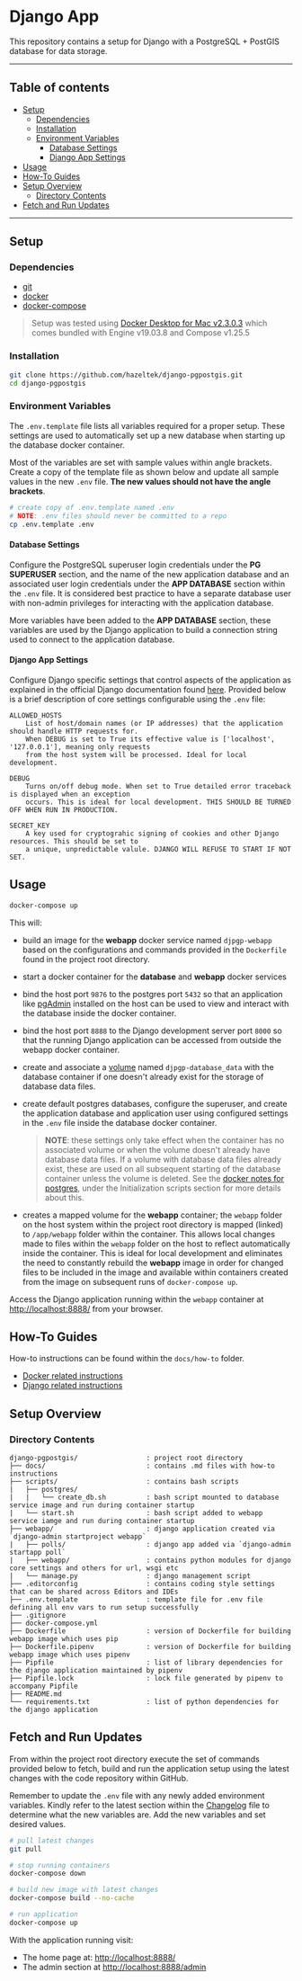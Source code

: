 # Django App

This repository contains a setup for Django with a PostgreSQL + PostGIS database
for data storage.

---

## Table of contents

- [Setup](#setup)
  - [Dependencies](#dependencies)
  - [Installation](#installation)
  - [Environment Variables](#environment-variables)
    - [Database Settings](#database-settings)
    - [Django App Settings](#django-app-settings)
- [Usage](#usage)
- [How-To Guides](#how-to-guides)
- [Setup Overview](#setup-overview)
  - [Directory Contents](#directory-contents)
- [Fetch and Run Updates](#fetch-and-run-updates)

---

## Setup

### Dependencies

- [git](https://git-scm.com/)
- [docker](https://docs.docker.com/engine/)
- [docker-compose](https://docs.docker.com/compose/)

> Setup was tested using [Docker Desktop for Mac v2.3.0.3](https://www.docker.com/products/docker-desktop)
> which comes bundled with Engine v19.03.8 and Compose v1.25.5

### Installation

```bash
git clone https://github.com/hazeltek/django-pgpostgis.git
cd django-pgpostgis
```

### Environment Variables

The `.env.template` file lists all variables required for a proper setup. These settings are used
to automatically set up a new database when starting up the database docker container.

Most of the variables are set with sample values within angle brackets. Create a copy of the template
file as shown below and update all sample values in the new `.env` file. **The new values should not
have the angle brackets**.

```bash
# create copy of .env.template named .env
# NOTE: .env files should never be committed to a repo
cp .env.template .env
```

#### Database Settings

Configure the PostgreSQL superuser login credentials under the **PG SUPERUSER** section, and the name
of the new application database and an associated user login credentials under the **APP DATABASE**
section within the `.env` file. It is considered best practice to have a separate database user with
non-admin privileges for interacting with the application database.

More variables have been added to the **APP DATABASE** section, these variables are used by the Django
application to build a connection string used to connect to the application database.

#### Django App Settings

Configure Django specific settings that control aspects of the application as explained in the official
Django documentation found [here](https://docs.djangoproject.com/en/3.0/ref/settings/). Provided below
is a brief description of core settings configurable using the `.env` file:

```text
ALLOWED_HOSTS
    List of host/domain names (or IP addresses) that the application should handle HTTP requests for.
    When DEBUG is set to True its effective value is ['localhost', '127.0.0.1'], meaning only requests
    from the host system will be processed. Ideal for local development.

DEBUG
    Turns on/off debug mode. When set to True detailed error traceback is displayed when an exception
    occurs. This is ideal for local development. THIS SHOULD BE TURNED OFF WHEN RUN IN PRODUCTION.

SECRET_KEY
    A key used for cryptograhic signing of cookies and other Django resources. This should be set to
    a unique, unpredictable valule. DJANGO WILL REFUSE TO START IF NOT SET.

```

## Usage

```bash
docker-compose up
```

This will:

- build an image for the **webapp** docker service named `djpgp-webapp` based on the configurations and
  commands provided in the `Dockerfile` found in the project root directory.
- start a docker container for the **database** and **webapp** docker services
- bind the host port `9876` to the postgres port `5432` so that an application like [pgAdmin](https://www.pgadmin.org)
  installed on the host can be used to view and interact with the database inside the docker container.
- bind the host port `8888` to the Django development server port `8000` so that the running Django
  application can be accessed from outside the webapp docker container.
- create and associate a [volume](https://docs.docker.com/storage/volumes/) named `djpgp-database_data`
  with the database container if one doesn't already exist for the storage of database data files.
- create default postgres databases, configure the superuser, and create the application database and
  application user using configured settings in the `.env` file inside the database docker container.

  > **NOTE**: these settings only take effect when the container has no associated volume or when the
  > volume doesn't already have database data files. If a volume with database data files already exist,
  > these are used on all subsequent starting of the database container unless the volume is deleted.
  > See the [docker notes for postgres](https://hub.docker.com/_/postgres), under the Initialization
  > scripts section for more details about this.

- creates a mapped volume for the **webapp** container; the `webapp` folder on the host system within
  the project root directory is mapped (linked) to `/app/webapp` folder within the container. This
  allows local changes made to files within the `webapp` folder on the host to reflect automatically
  inside the container. This is ideal for local development and eliminates the need to constantly
  rebuild the **webapp** image in order for changed files to be included in the image and available
  within containers created from the image on subsequent runs of `docker-compose up`.

Access the Django application running within the `webapp` container at <http://localhost:8888/> from
your browser.

## How-To Guides

How-to instructions can be found within the `docs/how-to` folder.

- [Docker related instructions](docs/how-to/docker.md)
- [Django related instructions](docs/how-to/django.md)

## Setup Overview

### Directory Contents

```text
django-pgpostgis/                 : project root directory
├── docs/                         : contains .md files with how-to instructions
├── scripts/                      : contains bash scripts
|   ├── postgres/
|   |   └── create_db.sh          : bash script mounted to database service image and run during container startup
|   └── start.sh                  : bash script added to webapp service iamge and run during container startup
├── webapp/                       : django application created via `django-admin startproject webapp`
|   ├── polls/                    : django app added via `django-admin startapp poll`
|   ├── webapp/                   : contains python modules for django core settings and others for url, wsgi etc
|   └── manage.py                 : django management script
├── .editorconfig                 : contains coding style settings that can be shared across Editors and IDEs
├── .env.template                 : template file for .env file defining all env vars to run setup successfully
├── .gitignore
├── docker-compose.yml
├── Dockerfile                    : version of Dockerfile for building webapp image which uses pip
├── Dockerfile.pipenv             : version of Dockerfile for building webapp image which uses pipenv
├── Pipfile                       : list of library dependencies for the django application maintained by pipenv
├── Pipfile.lock                  : lock file generated by pipenv to accompany Pipfile
├── README.md
└── requirements.txt              : list of python dependencies for the django application
```

## Fetch and Run Updates

From within the project root directory execute the set of commands provided below to fetch, build and run the
application setup using the latest changes with the code repository within GitHub.

Remember to update the `.env` file with any newly added environment variables. Kindly refer to the latest section
within the [Changelog](./CHANGELOG.md) file to determine what the new variables are. Add the new variables and set
desired values.

```bash
# pull latest changes
git pull

# stop running containers
docker-compose down

# build new image with latest changes
docker-compose build --no-cache

# run application
docker-compose up
```

With the application running visit:

- The home page at: <http://localhost:8888/>
- The admin section at <http://localhost:8888/admin>
